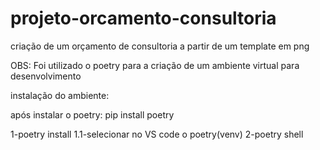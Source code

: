 # projeto-orcamento-consultoria
criação de um orçamento de consultoria a partir de um template em png 

OBS: Foi utilizado o poetry para a criação de um ambiente virtual para desenvolvimento

instalação do ambiente:

após instalar o poetry: pip install poetry

1-poetry install
  1.1-selecionar no VS code o poetry(venv)
2-poetry shell
